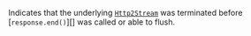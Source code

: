 <!-- YAML
added: v8.4.0
-->

Indicates that the underlying [`Http2Stream`]() was terminated before
[`response.end()`][] was called or able to flush.


